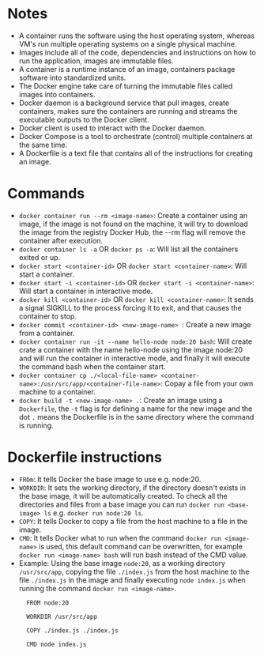 # Notes
- A container runs the software using the host operating system, whereas VM's run multiple operating systems on a single physical machine.
- Images include all of the code, dependencies and instructions on how to run the application, images are immutable files.
- A container is a runtime instance of an image, containers package software into standardized units.
- The Docker engine take care of turning the immutable files called images into containers.
- Docker daemon is a background service that pull images, create containers, makes sure the containers are running and streams the executable outputs to the
  Docker client.
- Docker client is used to interact with the Docker daemon.
- Docker Compose is a tool to orchestrate (control) multiple containers at the same time.
- A Dockerfile is a text file that contains all of the instructions for creating an image.

# Commands
- `docker container run --rm <image-name>`: Create a container using an image, if the image is not found on the machine, it will try to download the image from
  the registry Docker Hub, the --rm flag will remove the container after execution.
- `docker container ls -a` OR `docker ps -a`: Will list all the containers exited or up.
- `docker start <container-id>` OR `docker start <container-name>`: Will start a container.
- `docker start -i <container-id>` OR `docker start -i <container-name>`: Will start a container in interactive mode.
- `docker kill <container-id>` OR `docker kill <container-name>`: It sends a signal SIGKILL to the process forcing it to exit, and that causes the container
  to stop.
- `docker commit <container-id> <new-image-name> `: Create a new image from a container.
- `docker container run -it --name hello-node node:20 bash`: Will create crate a container with the name hello-node using the image node:20 and will run the
  container in interactive mode, and finally it will execute the command bash when the container start.
- `docker container cp ./<local-file-name> <container-name>:/usr/src/app/<container-file-name>`: Copay a file from your own machine to a container.
- `docker build -t <new-image-name> .`: Create an image using a `Dockerfile`, the `-t` flag is for defining a name for the new image and the dot `.`
  means the Dockerfile is in the same directory where the command is running.

# Dockerfile instructions
- `FROm`: It tells Docker the base image to use e.g. node:20.
- `WORKDIR`: It sets the working directory, if the directory doesn't exists in the base image, it will be automatically created. To check all the
  directories and files from a base image you can run `docker run <base-image> ls` e.g. `docker run node:20 ls`.
- `COPY`: It tells Docker to copy a file from the host machine to a file in the image.
- `CMD`: It tells Docker what to run when the command `docker run <image-name>` is used, this default command can be overwritten, for example
  `docker run <image-name> bash` will run bash instead of the CMD value.
- Example: Using the base image `node:20`, as a working directory `/usr/src/app`, copying the file `./index.js` from the host machine to the file
  `./index.js` in the image and finally executing `node index.js` when running the command `docker run <image-name>`.
  ```
    FROM node:20

    WORKDIR /usr/src/app

    COPY ./index.js ./index.js

    CMD node index.js
  ```
